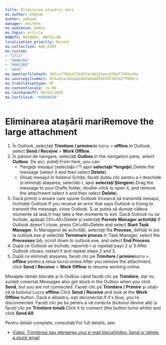 ```yaml
---
title: Eliminarea atașării mari
ms.author: pebaum
author: pebaum
manager: mnirkhe
ms.audience: Admin
ms.topic: article
ROBOTS: NOINDEX, NOFOLLOW
localization_priority: Normal
ms.collection: Adm_O365
ms.custom:
- "2713"
- "9000768"
- "9002385"
- "4645"
ms.openlocfilehash: 382ce7702e4726457ec802d1eec658477505e44e
ms.sourcegitcommit: 8fdcd2acd31e8a4b9a8a0b91674f397d2f7889c1
ms.translationtype: MT
ms.contentlocale: ro-RO
ms.lasthandoff: 06/03/2020
ms.locfileid: "44569550"
---
```

# <a name="remove-the-large-attachment"></a><span data-ttu-id="81ae0-102">Eliminarea atașării mari</span><span class="sxs-lookup"><span data-stu-id="81ae0-102">Remove the large attachment</span></span>

1. <span data-ttu-id="81ae0-103">În Outlook, selectați **Trimitere / primire**de lucru  >  **offline**.</span><span class="sxs-lookup"><span data-stu-id="81ae0-103">In Outlook, select **Send / Receive** > **Work Offline**.</span></span> 
2. <span data-ttu-id="81ae0-104">În panoul de navigare, selectați **Outbox**.</span><span class="sxs-lookup"><span data-stu-id="81ae0-104">In the navigation pane, select **Outbox**.</span></span> <span data-ttu-id="81ae0-105">De aici, puteți:</span><span class="sxs-lookup"><span data-stu-id="81ae0-105">From here, you can:</span></span> 
    - <span data-ttu-id="81ae0-106">ºtergeþi mesajul (selectaþi-l ºi apoi **selectaþi ªtergeþi**).</span><span class="sxs-lookup"><span data-stu-id="81ae0-106">Delete the message (select it and then select **Delete**).</span></span>
    - <span data-ttu-id="81ae0-107">Glisați mesajul în folderul Schițe, faceți dublu clic pentru a-l deschide și eliminați atașarea, selectați-l, apoi **selectați Ștergere**).</span><span class="sxs-lookup"><span data-stu-id="81ae0-107">Drag the message to your Drafts folder, double-click to open it, and remove the attachment select it and then select **Delete**).</span></span>
3. <span data-ttu-id="81ae0-108">Dacă primiți o eroare care spune Outlook încearcă să transmită mesajul, închideți Outlook.</span><span class="sxs-lookup"><span data-stu-id="81ae0-108">If you receive an error that says Outlook is trying to transmit the message, close Outlook.</span></span> <span data-ttu-id="81ae0-109">S-ar putea să dureze câteva momente să iasă.</span><span class="sxs-lookup"><span data-stu-id="81ae0-109">It may take a few moments to exit.</span></span> <span data-ttu-id="81ae0-110">Dacă Outlook nu se închide, apăsați Ctrl+Alt+Delete și selectați **Pornire Manager activități**.</span><span class="sxs-lookup"><span data-stu-id="81ae0-110">If Outlook doesn't close, press Ctrl+Alt+Delete and select **Start Task Manager**.</span></span> <span data-ttu-id="81ae0-111">În Managerul de activități, selectați fila **Procese,** defilați în jos la outlook.exe și selectați **Terminare proces**.</span><span class="sxs-lookup"><span data-stu-id="81ae0-111">In Task Manager, select the **Processes** tab, scroll down to outlook.exe, and select **End Process**.</span></span>
4. <span data-ttu-id="81ae0-112">După ce Outlook se închide, reporniți-l și repetați pașii 2 și 3.</span><span class="sxs-lookup"><span data-stu-id="81ae0-112">After Outlook closes, restart it and repeat steps 2 and 3.</span></span> 
5. <span data-ttu-id="81ae0-113">După ce eliminați atașarea, faceți clic pe **Trimitere / primire**lucru  >  **offline** pentru a relua lucrul online.</span><span class="sxs-lookup"><span data-stu-id="81ae0-113">After you remove the attachment, click **Send / Receive** > **Work Offline** to resume working online.</span></span> 

<span data-ttu-id="81ae0-114">Mesajele rămân blocate și în Outbox când faceți clic pe **Trimitere**, dar nu sunteți conectat.</span><span class="sxs-lookup"><span data-stu-id="81ae0-114">Messages also get stuck in the Outbox when you click **Send**, but you are not connected.</span></span> <span data-ttu-id="81ae0-115">Faceți clic pe **Trimitere / Primire** și uitați-vă la butonul Lucru **offline.**</span><span class="sxs-lookup"><span data-stu-id="81ae0-115">Click **Send / Receive** and look at the **Work Offline** button.</span></span> <span data-ttu-id="81ae0-116">Dacă e albastru, ești deconectat.</span><span class="sxs-lookup"><span data-stu-id="81ae0-116">If it's blue, you're disconnected.</span></span> <span data-ttu-id="81ae0-117">Faceți clic pe ea pentru a vă conecta (butonul devine alb) și faceți clic pe **Trimitere totală**.</span><span class="sxs-lookup"><span data-stu-id="81ae0-117">Click it to connect (the button turns white) and click **Send All**.</span></span>
 
 <span data-ttu-id="81ae0-118">Pentru detalii complete, consultați:</span><span class="sxs-lookup"><span data-stu-id="81ae0-118">For full details, see:</span></span>
- [<span data-ttu-id="81ae0-119">Video: Trimiterea sau ștergerea unui e-mail blocat</span><span class="sxs-lookup"><span data-stu-id="81ae0-119">Video: Send or delete a stuck email</span></span>](https://support.office.com/article/Video-Send-or-delete-an-email-stuck-in-your-outbox-26d5d34a-4e5f-444a-a9e8-44db04a94dec) 